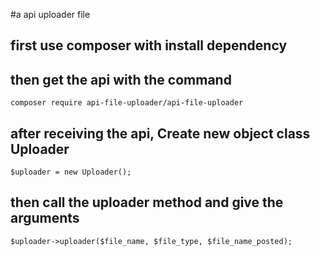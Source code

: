 #a api uploader file

## first use composer with install dependency

## then get the api with the command

```
composer require api-file-uploader/api-file-uploader
```

## after receiving the api, Create new object class Uploader
```
$uploader = new Uploader();
```

## then call the uploader method and give the arguments
```
$uploader->uploader($file_name, $file_type, $file_name_posted);
```
